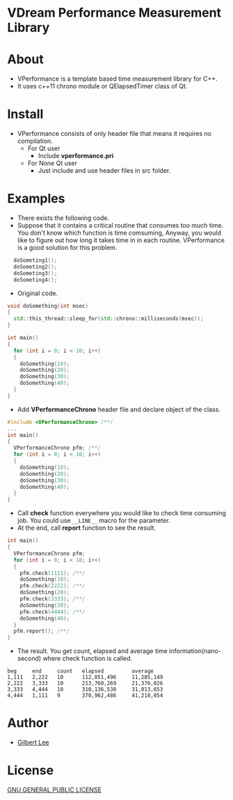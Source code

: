 VDream Performance Measurement Library
======================================

# About
  * VPerformance is a template based time measurement library for C++.
  * It uses c++11 chrono module or QElapsedTimer class of Qt.

# Install
  * VPerformance consists of only header file that means it requires no compilation.
    * For Qt user
      * Include **vperformance.pri**
    * For None Qt user
      * Just include and use header files in src folder.

# Examples
  * There exists the following code.
  * Suppose that it contains a critical routine that consumes too much time. You don't know which function is time comsuming, Anyway, you would like to figure out how long it takes time in in each routine. VPerformance is a good solution for this problem.
```cpp
  doSometing1();
  doSometing2();
  doSometing3();
  doSometing4();
```
  * Original code.
```cpp
void doSomething(int msec)
{
  std::this_thread::sleep_for(std::chrono::milliseconds(msec));
}

int main()
{
  for (int i = 0; i < 10; i++)
  {
    doSomething(10);
    doSomething(20);
    doSomething(30);
    doSomething(40);
  }
}
```
  * Add **VPerformanceChrono** header file and declare object of the class.
```cpp
#include <VPerformanceChrono> /**/
...
int main()
{
  VPerformanceChrono pfm; /**/
  for (int i = 0; i < 10; i++)
  {
    doSomething(10);
    doSomething(20);
    doSomething(30);
    doSomething(40);
  }
}
```
  * Call **check** function everywhere you would like to check time consuming job. You could use ```__LINE__``` macro for the parameter.
  * At the end, call **report** function to see the result.
``` cpp
int main()
{
  VPerformanceChrono pfm;
  for (int i = 0; i < 10; i++)
  {
    pfm.check(1111); /**/
    doSomething(10);
    pfm.check(2222); /**/
    doSomething(20);
    pfm.check(3333); /**/
    doSomething(30);
    pfm.check(4444); /**/
    doSomething(40);
  }
  pfm.report(); /**/
}
```
  * The result. You get count, elapsed and average time information(nano-second) where check function is called.
```
beg     end     count   elapsed         average
1,111   2,222   10      112,851,496     11,285,149
2,222   3,333   10      213,760,269     21,376,026
3,333   4,444   10      310,136,538     31,013,653
4,444   1,111   9       370,962,486     41,218,054
```

# Author
* [Gilbert Lee](http://www.gilgil.net)

# License
[GNU GENERAL PUBLIC LICENSE](http://www.gnu.org/copyleft/gpl.html)
